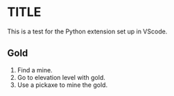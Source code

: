 # TITLE

This is a test for the Python extension set up in VScode.

## Gold

1. Find a mine.
2. Go to elevation level with gold.
3. Use a pickaxe to mine the gold.